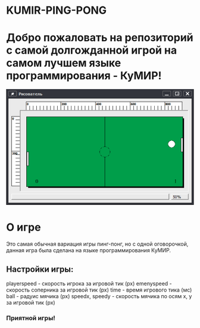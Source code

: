 # KUMIR-PING-PONG
# Добро пожаловать на репозиторий с самой долгожданной игрой на самом лучшем языке программирования - КуМИР!
![alt text](https://github.com/gdeMojChay/KUMIR-PING-PONG/blob/main/img/ping-pong.png)
# О игре
Это самая обычная вариация игры пинг-понг, но с одной оговорочкой, данная игра была сделана на языке программирования КуМИР.
## Настройки игры:
playerspeed - скорость игрока за игровой тик (px)
emenyspeed - скорость соперника за игровой тик (px)
time - время игрового тика (мс)
ball - радуис мячика (px)
speedx, speedy - скорость мячика по осям x, y за игровой тик (px)
### Приятной игры!
